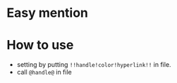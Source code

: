 # Easy mention
# How to use
- setting by putting `!!handle!color!hyperlink!!` in file.
- call `@handle@` in file